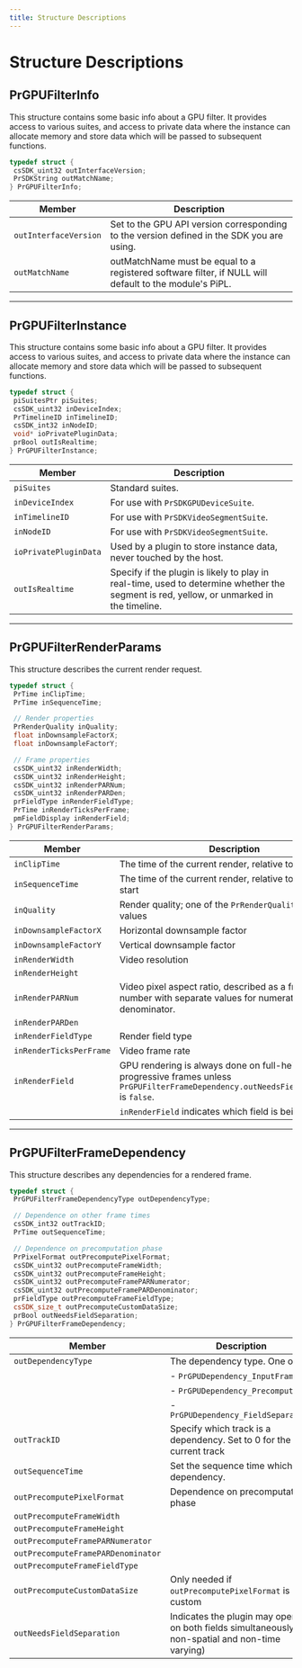 ```yaml
---
title: Structure Descriptions
---
```

# Structure Descriptions

## PrGPUFilterInfo

This structure contains some basic info about a GPU filter. It provides access to various suites, and access to private data where the instance can allocate memory and store data which will be passed to subsequent functions.

```cpp
typedef struct {
 csSDK_uint32 outInterfaceVersion;
 PrSDKString outMatchName;
} PrGPUFilterInfo;
```

| Member | Description |
| --- | --- |
| `outInterfaceVersion` | Set to the GPU API version corresponding to the version defined in the SDK you are using. |
| `outMatchName` | outMatchName must be equal to a registered software filter, if NULL will default to the module's PiPL. |

---

## PrGPUFilterInstance

This structure contains some basic info about a GPU filter. It provides access to various suites, and access to private data where the instance can allocate memory and store data which will be passed to subsequent functions.

```cpp
typedef struct {
 piSuitesPtr piSuites;
 csSDK_uint32 inDeviceIndex;
 PrTimelineID inTimelineID;
 csSDK_int32 inNodeID;
 void* ioPrivatePluginData;
 prBool outIsRealtime;
} PrGPUFilterInstance;
```

| Member | Description |
| --- | --- |
| `piSuites` | Standard suites. |
| `inDeviceIndex` | For use with `PrSDKGPUDeviceSuite`. |
| `inTimelineID` | For use with `PrSDKVideoSegmentSuite`. |
| `inNodeID` | For use with `PrSDKVideoSegmentSuite`. |
| `ioPrivatePluginData` | Used by a plugin to store instance data, never touched by the host. |
| `outIsRealtime` | Specify if the plugin is likely to play in real-time, used to determine whether the segment is red, yellow, or unmarked in the timeline. |

---

## PrGPUFilterRenderParams

This structure describes the current render request.

```cpp
typedef struct {
 PrTime inClipTime;
 PrTime inSequenceTime;

 // Render properties
 PrRenderQuality inQuality;
 float inDownsampleFactorX;
 float inDownsampleFactorY;

 // Frame properties
 csSDK_uint32 inRenderWidth;
 csSDK_uint32 inRenderHeight;
 csSDK_uint32 inRenderPARNum;
 csSDK_uint32 inRenderPARDen;
 prFieldType inRenderFieldType;
 PrTime inRenderTicksPerFrame;
 pmFieldDisplay inRenderField;
} PrGPUFilterRenderParams;
```

| Member | Description |
|---|---|
| `inClipTime` | The time of the current render, relative to clip start |
| `inSequenceTime` | The time of the current render, relative to sequence start |
| `inQuality` | Render quality; one of the `PrRenderQuality` enum values |
| `inDownsampleFactorX` | Horizontal downsample factor |
| `inDownsampleFactorY` | Vertical downsample factor |
| `inRenderWidth` | Video resolution |
| `inRenderHeight` | |
| `inRenderPARNum` | Video pixel aspect ratio, described as a fractional number with separate values for numerator and denominator. |
| `inRenderPARDen` | |
| `inRenderFieldType` | Render field type |
| `inRenderTicksPerFrame` | Video frame rate |
| `inRenderField` | GPU rendering is always done on full-height progressive frames unless `PrGPUFilterFrameDependency.outNeedsFieldSeparation` is `false`. |
| | `inRenderField` indicates which field is being rendered. |

---

## PrGPUFilterFrameDependency

This structure describes any dependencies for a rendered frame.

```cpp
typedef struct {
 PrGPUFilterFrameDependencyType outDependencyType;

 // Dependence on other frame times
 csSDK_int32 outTrackID;
 PrTime outSequenceTime;

 // Dependence on precomputation phase
 PrPixelFormat outPrecomputePixelFormat;
 csSDK_uint32 outPrecomputeFrameWidth;
 csSDK_uint32 outPrecomputeFrameHeight;
 csSDK_uint32 outPrecomputeFramePARNumerator;
 csSDK_uint32 outPrecomputeFramePARDenominator;
 prFieldType outPrecomputeFrameFieldType;
 csSDK_size_t outPrecomputeCustomDataSize;
 prBool outNeedsFieldSeparation;
} PrGPUFilterFrameDependency;
```

| Member | Description |
|---|---|
| `outDependencyType` | The dependency type. One of: |
| | - `PrGPUDependency_InputFrame` |
| | - `PrGPUDependency_Precompute` |
| | - `PrGPUDependency_FieldSeparation` |
| `outTrackID` | Specify which track is a dependency. Set to 0 for the current track |
| `outSequenceTime` | Set the sequence time which is a dependency. |
| `outPrecomputePixelFormat` | Dependence on precomputation phase |
| `outPrecomputeFrameWidth` | |
| `outPrecomputeFrameHeight` | |
| `outPrecomputeFramePARNumerator` | |
| `outPrecomputeFramePARDenominator` | |
| `outPrecomputeFrameFieldType` | |
| `outPrecomputeCustomDataSize` | Only needed if `outPrecomputePixelFormat` is custom |
| `outNeedsFieldSeparation` | Indicates the plugin may operate on both fields simultaneously (eg non-spatial and non-time varying) |
